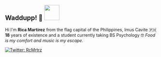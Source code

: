 ## Waddupp! 🤪 <img src="https://media.giphy.com/media/mGcNjsfWAjY5AEZNw6/giphy.gif" width="50">

Hi I'm **Rica Martirez** from the flag capital of the Philippines, Imus Cavite 🇵🇭  
**18** years of existence and a student currently taking BS Psychology 🤓 
_Food is my comfort and music is my escape._

[![Twitter: RcMrtrz](https://img.shields.io/twitter/follow/RcMrtrz?style=social)](https://twitter.com/RcMrtrz)
